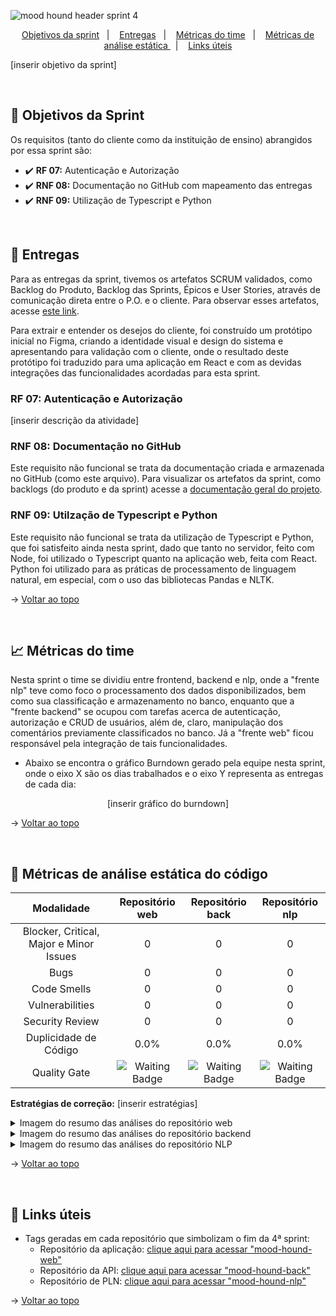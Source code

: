 <span id="topo">

![mood hound header sprint 4](https://github.com/The-Bugger-Ducks/mood-hound-documentation/assets/79321198/e4b4528c-9b28-4fe5-a5fe-9c8728dfad35)

<p align="center">
    <a href="#objetivos">Objetivos da sprint</a>  &nbsp |&nbsp &nbsp
    <a href="#entregas">Entregas</a> &nbsp |&nbsp &nbsp
    <a href="#metricas">Métricas do time</a> &nbsp |&nbsp &nbsp
    <a href="#analise">Métricas de análise estática </a> &nbsp |&nbsp &nbsp
    <a href="#links">Links úteis</a>
</p>

[inserir objetivo da sprint]

<br />

<span id="objetivos">
    
## :dart: Objetivos da Sprint
Os requisitos (tanto do cliente como da instituição de ensino) abrangidos por essa sprint são:

- :heavy_check_mark: **RF 07:** Autenticação e Autorização
- :heavy_check_mark: **RNF 08:** Documentação no GitHub com mapeamento das entregas
- :heavy_check_mark: **RNF 09:** Utilização de Typescript e Python

<br />

<span id="entregas">
        
## 📲 Entregas
Para as entregas da sprint, tivemos os artefatos SCRUM validados, como Backlog do Produto, Backlog das Sprints, Épicos e User Stories, através de comunicação direta entre o P.O. e o cliente. Para observar esses artefatos, acesse [este link](https://github.com/The-Bugger-Ducks/mood-hound-documentation#backlogs).

Para extrair e entender os desejos do cliente, foi construído um protótipo inicial no Figma, criando a identidade visual e design do sistema e apresentando para validação com o cliente, onde o resultado deste protótipo foi traduzido para uma aplicação em React e com as devidas integrações das funcionalidades acordadas para esta sprint.

### RF 07: Autenticação e Autorização

[inserir descrição da atividade]

### RNF 08: Documentação no GitHub

Este requisito não funcional se trata da documentação criada e armazenada no GitHub (como este arquivo). Para visualizar os artefatos da sprint, como backlogs (do produto e da sprint) acesse a [documentação geral do projeto](https://github.com/The-Bugger-Ducks/mood-hound-documentation).

### RNF 09: Utilzação de Typescript e Python

Este requisito não funcional se trata da utilização de Typescript e Python, que foi satisfeito ainda nesta sprint, dado que tanto no servidor, feito com Node, foi utilizado o Typescript quanto na aplicação web, feita com React. Python foi utilizado para as práticas de processamento de linguagem natural, em especial, com o uso das bibliotecas Pandas e NLTK.

→ [Voltar ao topo](#topo)

<br />

<span id="metricas">
    
## :chart_with_upwards_trend: Métricas do time
Nesta sprint o time se dividiu entre frontend, backend e nlp, onde a "frente nlp" teve como foco o processamento dos dados disponibilizados, bem como sua classificação e armazenamento no banco, enquanto que a "frente backend" se ocupou com tarefas acerca de autenticação, autorização e CRUD de usuários, além de, claro, manipulação dos comentários previamente classificados no banco. Já a "frente web" ficou responsável pela integração de tais funcionalidades.  
- Abaixo se encontra o gráfico Burndown gerado pela equipe nesta sprint, onde o eixo X são os dias trabalhados e o eixo Y representa as entregas de cada dia:
    
<div align="center">

[inserir gráfico do burndown]

</div>

→ [Voltar ao topo](#topo)

<br />

<span id="analise">

## 🐞 Métricas de análise estática do código

<div align="center">

|               Modalidade                |                                                Repositório web                                                 |                                                Repositório back                                                |                                                Repositório nlp                                                 |
| :-------------------------------------: | :------------------------------------------------------------------------------------------------------------: | :------------------------------------------------------------------------------------------------------------: | :------------------------------------------------------------------------------------------------------------: |
| Blocker, Critical, Major e Minor Issues |                                                       0                                                        |                                                       0                                                        |                                                       0                                                        |
|                  Bugs                   |                                                       0                                                        |                                                       0                                                        |                                                       0                                                        |
|               Code Smells               |                                                       0                                                        |                                                       0                                                        |                                                       0                                                        |
|             Vulnerabilities             |                                                       0                                                        |                                                       0                                                        |                                                       0                                                        |
|             Security Review             |                                                       0                                                        |                                                       0                                                        |                                                       0                                                        |
|          Duplicidade de Código          |                                                      0.0%                                                      |                                                      0.0%                                                      |                                                      0.0%                                                      |
|              Quality Gate               | <img src="https://img.shields.io/badge/Waiting-FFFFFF?style=for-the-badge&logoColor=white" alt="Waiting Badge"> | <img src="https://img.shields.io/badge/Waiting-FFFFFF?style=for-the-badge&logoColor=white" alt="Waiting Badge"> | <img src="https://img.shields.io/badge/Waiting-FFFFFF?style=for-the-badge&logoColor=white" alt="Waiting Badge"> |

</div>

**Estratégias de correção:** [inserir estratégias]

<details>
<summary>Imagem do resumo das análises do repositório web</summary>

[inserir imagem]

</details>

<details>
<summary>Imagem do resumo das análises do repositório backend</summary>

[inserir imagem]

</details>

<details>
<summary>Imagem do resumo das análises do repositório NLP</summary>

[inserir imagem]

</details>

→ [Voltar ao topo](#topo)

<span id="links">

<br/>
    
## :link: Links úteis

- Tags geradas em cada repositório que simbolizam o fim da 4ª sprint:
  - Repositório da aplicação: [clique aqui para acessar "mood-hound-web"](https://github.com/The-Bugger-Ducks/mood-hound-web)
  - Repositório da API: [clique aqui para acessar "mood-hound-back"](https://github.com/The-Bugger-Ducks/mood-hound-back)
  - Repositório de PLN: [clique aqui para acessar "mood-hound-nlp"](https://github.com/The-Bugger-Ducks/mood-hound-nlp)

→ [Voltar ao topo](#topo)
